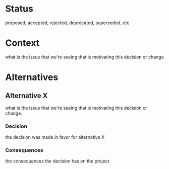 # Status
proposed, accepted, rejected, deprecated, superseded, etc

# Context
what is the issue that we're seeing that is motivating this decision or change

# Alternatives

## Alternative X
what is the issue that we're seeing that is motivating this decision or change.

### Decision
the decision was made in favor for alternative X

### Consequences
the consequences the decision has on the project
